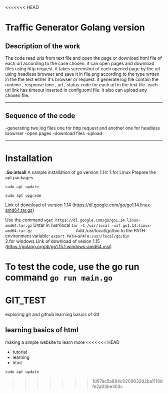 <<<<<<< HEAD
# Traffic Generator Golang version
## Description of the work

The code read urls from text file and open the page or download html file of each url according to the case chosen. 
it can open pages and download files using http request. 
it takes screenshot of each opened page by the url using headless browser and save it in file.png according to the type wrtten in the the text either it's browser or request.
it generate log file contain the runtime , response time , url , status code for each url in the text file. 
each url link has timeout inserted in config.toml file.
it also can upload any chosen file.

---

## Sequence of the code
-generating two log files one for http request and another one for headless browrser
-open pages 
-download files
-upload

--- 

# Installation   
.**Go intsall**
 A sample installation of go version 1.14:
 1.for Linux
 Prepare the apt packages
 
 `` sudo apt update                    
  ``
  
 ``sudo apt upgrade
 ``
 
 Link of download of version 1.14 (https://dl.google.com/go/go1.14.linux-amd64.tar.gz)

Use the command
``
 wget https://dl.google.com/go/go1.14.linux-amd64.tar.gz
 ``
 Untar in /usr/local
``
 tar -C /usr/local -xzf go1.14.linux-amd64.tar.gz                   
 ``
 Add /usr/local/go/bin to the PATH environment variable:
 ``
 export PATH=$PATH:/usr/local/go/bin             
``
2.for windows
Link of download of vesion 1.15 (https://golang.org/dl/go1.15.1.windows-amd64.msi)


To test the code, use the go run command
``go run main.go
``
=======
# GIT_TEST
exploring git and github
learning basics of GIt
## learning basics of html 
making a simple website to learn more 
<<<<<<< HEAD
* tutorial 
* learning
* html

`` sudo apt update ``



>>>>>>> 1d67ac5a884c0209632d2ba1118dfe2a03be303c
